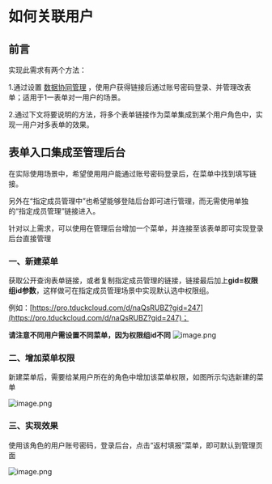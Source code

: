 # 如何关联用户

## 前言

实现此需求有两个方法：

1.通过设置 [数据协同管理](./collaborativeManagement) ，使用户获得链接后通过账号密码登录、并管理改表单；适用于1一表单对一用户的场景。

2.通过下文将要说明的方法，将多个表单链接作为菜单集成到某个用户角色中，实现一用户对多表单的效果。

## 表单入口集成至管理后台

在实际使用场景中，希望使用用户能通过账号密码登录后，在菜单中找到填写链接。

另外在“指定成员管理中”也希望能够登陆后台即可进行管理，而无需使用单独的“指定成员管理”链接进入。

针对以上需求，可以使用在管理后台增加一个菜单，并连接至该表单即可实现登录后台直接管理

### 一、新建菜单

获取公开查询表单链接，或者复制指定成员管理的链接，链接最后加上**gid=权限组id参数**，这样做可在指定成员管理场景中实现默认选中权限组。

例如：[https://pro.tduckcloud.com/d/naQsRUBZ?gid=247](https://pro.tduckcloud.com/d/naQsRUBZ?gid=247)；

**请注意不同用户需设置不同菜单，因为权限组id不同** ![image.png](https://oss.tduckcloud.com/1653117778656-2ca567d7-ae29-4bd4-8041-b3d5b20f0bc2.png)

### 二、增加菜单权限

新建菜单后，需要给某用户所在的角色中增加该菜单权限，如图所示勾选新建的菜单

![image.png](https://oss.tduckcloud.com/1653117692423-64e16a61-85cd-4843-9784-9eec7d4f81e4.png)

### 三、实现效果

使用该角色的用户账号密码，登录后台，点击“返村填报”菜单，即可默认到管理页面

![image.png](https://oss.tduckcloud.com/1653117799106-7d7e9cf6-07a4-44b0-b294-bb2c7a873905.png)
